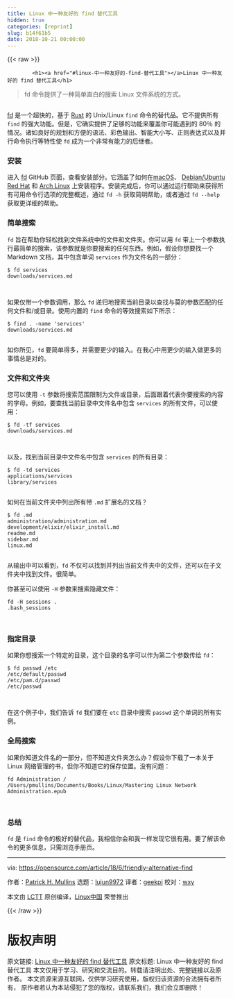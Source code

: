 ```yaml
---
title: Linux 中一种友好的 find 替代工具
hidden: true
categories: [reprint]
slug: b14f61b5
date: 2018-10-21 00:00:00
---
```


{{< raw >}}

            <h1><a href="#linux-中一种友好的-find-替代工具"></a>Linux 中一种友好的 find 替代工具</h1>
<blockquote>
<p>fd 命令提供了一种简单直白的搜索 Linux 文件系统的方式。</p>
</blockquote>
<p><a href="https://camo.githubusercontent.com/2dffbd409955679283aefd332bb944c138a9e40d/68747470733a2f2f6f70656e736f757263652e636f6d2f73697465732f64656661756c742f66696c65732f7374796c65732f696d6167652d66756c6c2d73697a652f7075626c69632f6c6561642d696d616765732f66696e642d66696c652d6c696e75782d636f64655f6d61676e696679696e675f676c6173735f7a65726f2e706e673f69746f6b3d4532486f50446730"><img src="https://p0.ssl.qhimg.com/t01c256aef046099597.png" alt=""></a></p>
<p><a href="https://github.com/sharkdp/fd">fd</a> 是一个超快的，基于 <a href="https://www.rust-lang.org/en-US/">Rust</a> 的 Unix/Linux <code>find</code> 命令的替代品。它不提供所有 <code>find</code> 的强大功能。但是，它确实提供了足够的功能来覆盖你可能遇到的 80％ 的情况。诸如良好的规划和方便的语法、彩色输出、智能大小写、正则表达式以及并行命令执行等特性使 <code>fd</code> 成为一个非常有能力的后继者。</p>
<h3><a href="#安装"></a>安装</h3>
<p>进入 <a href="https://github.com/sharkdp/fd">fd</a> GitHub 页面，查看安装部分。它涵盖了如何在<a href="https://en.wikipedia.org/wiki/MacOS">macOS</a>、 <a href="https://www.ubuntu.com/community/debian">Debian/Ubuntu</a> <a href="https://www.redhat.com/en">Red Hat</a> 和 <a href="https://www.archlinux.org/">Arch Linux</a> 上安装程序。安装完成后，你可以通过运行帮助来获得所有可用命令行选项的完整概述，通过 <code>fd -h</code> 获取简明帮助，或者通过 <code>fd --help</code> 获取更详细的帮助。</p>
<h3><a href="#简单搜索"></a>简单搜索</h3>
<p><code>fd</code> 旨在帮助你轻松找到文件系统中的文件和文件夹。你可以用 <code>fd</code> 带上一个参数执行最简单的搜索，该参数就是你要搜索的任何东西。例如，假设你想要找一个 Markdown 文档，其中包含单词 <code>services</code> 作为文件名的一部分：</p>
<pre><code class="hljs shell"><span class="hljs-meta">$</span><span class="bash"> fd services</span>
downloads/services.md

</code></pre><p>如果仅带一个参数调用，那么 <code>fd</code> 递归地搜索当前目录以查找与莫的参数匹配的任何文件和/或目录。使用内置的 <code>find</code> 命令的等效搜索如下所示：</p>
<pre><code class="hljs shell"><span class="hljs-meta">$</span><span class="bash"> find . -name <span class="hljs-string">'services'</span></span>
downloads/services.md

</code></pre><p>如你所见，<code>fd</code> 要简单得多，并需要更少的输入。在我心中用更少的输入做更多的事情总是对的。</p>
<h3><a href="#文件和文件夹"></a>文件和文件夹</h3>
<p>您可以使用 <code>-t</code> 参数将搜索范围限制为文件或目录，后面跟着代表你要搜索的内容的字母。例如，要查找当前目录中文件名中包含 <code>services</code> 的所有文件，可以使用：</p>
<pre><code class="hljs shell"><span class="hljs-meta">$</span><span class="bash"> fd -tf services</span>
downloads/services.md

</code></pre><p>以及，找到当前目录中文件名中包含 <code>services</code> 的所有目录：</p>
<pre><code class="hljs shell"><span class="hljs-meta">$</span><span class="bash"> fd -td services</span>
applications/services
library/services

</code></pre><p>如何在当前文件夹中列出所有带 <code>.md</code> 扩展名的文档？</p>
<pre><code class="hljs stylus">$ fd <span class="hljs-selector-class">.md</span>
administration/administration<span class="hljs-selector-class">.md</span>
development/elixir/elixir_install<span class="hljs-selector-class">.md</span>
readme<span class="hljs-selector-class">.md</span>
sidebar<span class="hljs-selector-class">.md</span>
linux<span class="hljs-selector-class">.md</span>

</code></pre><p>从输出中可以看到，<code>fd</code> 不仅可以找到并列出当前文件夹中的文件，还可以在子文件夹中找到文件。很简单。</p>
<p>你甚至可以使用 <code>-H</code> 参数来搜索隐藏文件：</p>
<pre><code class="hljs stylus">fd -H sessions .
<span class="hljs-selector-class">.bash_sessions</span>

</code></pre><h3><a href="#指定目录"></a>指定目录</h3>
<p>如果你想搜索一个特定的目录，这个目录的名字可以作为第二个参数传给 <code>fd</code>：</p>
<pre><code class="hljs groovy">$ fd passwd /etc
<span class="hljs-regexp">/etc/</span><span class="hljs-keyword">default</span>/passwd
<span class="hljs-regexp">/etc/</span>pam.d/passwd
<span class="hljs-regexp">/etc/</span>passwd

</code></pre><p>在这个例子中，我们告诉 <code>fd</code> 我们要在 <code>etc</code> 目录中搜索 <code>passwd</code> 这个单词的所有实例。</p>
<h3><a href="#全局搜索"></a>全局搜索</h3>
<p>如果你知道文件名的一部分，但不知道文件夹怎么办？假设你下载了一本关于 Linux 网络管理的书，但你不知道它的保存位置。没有问题：</p>
<pre><code class="hljs routeros">fd Administration /
/Users/pmullins/Documents/Books/Linux/Mastering Linux<span class="hljs-built_in"> Network </span>Administration.epub

</code></pre><h3><a href="#总结"></a>总结</h3>
<p><code>fd</code> 是 <code>find</code> 命令的极好的替代品，我相信你会和我一样发现它很有用。要了解该命令的更多信息，只需浏览手册页。</p>
<hr>
<p>via: <a href="https://opensource.com/article/18/6/friendly-alternative-find">https://opensource.com/article/18/6/friendly-alternative-find</a></p>
<p>作者：<a href="https://opensource.com/users/pmullins">Patrick H. Mullins</a> 选题：<a href="https://github.com/lujun9972">lujun9972</a> 译者：<a href="https://github.com/geekpi">geekpi</a> 校对：<a href="https://github.com/wxy">wxy</a></p>
<p>本文由 <a href="https://github.com/LCTT/TranslateProject">LCTT</a> 原创编译，<a href="https://linux.cn/">Linux中国</a> 荣誉推出</p>

          
{{< /raw >}}

# 版权声明
原文链接: [Linux 中一种友好的 find 替代工具](https://www.zcfy.cc/article/a-friendly-alternative-to-the-find-tool-in-linux)
原文标题: Linux 中一种友好的 find 替代工具
本文仅用于学习、研究和交流目的。转载请注明出处、完整链接以及原作者。
本文资源来源互联网，仅供学习研究使用，版权归该资源的合法拥有者所有，
原作者若认为本站侵犯了您的版权，请联系我们，我们会立即删除！
